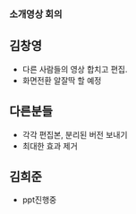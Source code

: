 ### 소개영상 회의

## 김창영
- 다른 사람들의 영상 합치고 편집.
- 화면전환 알잘딱 할 예정

## 다른분들
- 각각 편집본, 분리된 버전 보내기
- 최대한 효과 제거


## 김희준
- ppt진행중




